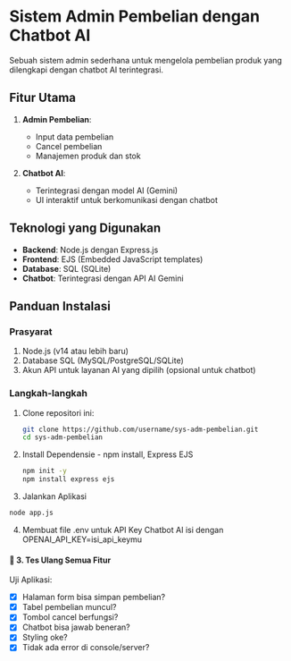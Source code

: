# Sistem Admin Pembelian dengan Chatbot AI

Sebuah sistem admin sederhana untuk mengelola pembelian produk yang dilengkapi dengan chatbot AI terintegrasi.

## Fitur Utama

1. **Admin Pembelian**:

   - Input data pembelian
   - Cancel pembelian
   - Manajemen produk dan stok

2. **Chatbot AI**:
   - Terintegrasi dengan model AI (Gemini)
   - UI interaktif untuk berkomunikasi dengan chatbot

## Teknologi yang Digunakan

- **Backend**: Node.js dengan Express.js
- **Frontend**: EJS (Embedded JavaScript templates)
- **Database**: SQL (SQLite)
- **Chatbot**: Terintegrasi dengan API AI Gemini

## Panduan Instalasi

### Prasyarat

1. Node.js (v14 atau lebih baru)
2. Database SQL (MySQL/PostgreSQL/SQLite)
3. Akun API untuk layanan AI yang dipilih (opsional untuk chatbot)

### Langkah-langkah

1. Clone repositori ini:

   ```bash
   git clone https://github.com/username/sys-adm-pembelian.git
   cd sys-adm-pembelian

   ```

2. Install Dependensie - npm install, Express EJS

   ```bash
   npm init -y
   npm install express ejs

   ```

3. Jalankan Aplikasi

```bash
node app.js
```

4. Membuat file .env untuk API Key Chatbot AI
   isi dengan OPENAI_API_KEY=isi_api_keymu

#### 🧪 3. **Tes Ulang Semua Fitur**

Uji Aplikasi:

- [x] Halaman form bisa simpan pembelian?
- [x] Tabel pembelian muncul?
- [x] Tombol cancel berfungsi?
- [x] Chatbot bisa jawab beneran?
- [x] Styling oke?
- [x] Tidak ada error di console/server?
